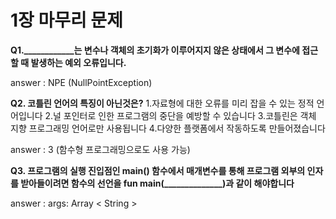 # 1장 마무리 문제

**Q1.____________는 변수나 객체의 초기화가 이루어지지 않은 상태에서 그 변수에 접근할 때 발생하는 예외 오류입니다.**

answer : NPE (NullPointException)

**Q2. 코틀린 언어의 특징이 아닌것은?**
1.자료형에 대한 오류를 미리 잡을 수 있는 정적 언어입니다
2.널 포인터로 인한 프로그램의 중단을 예방할 수 있습니다
3.코틀린은 객체 지향 프로그래밍 언어로만 사용됩니다
4.다양한 플랫폼에서 작동하도록 만들어졌습니다

answer : 3 (함수형 프로그래밍으로도 사용 가능)

**Q3. 프로그램의 실행 진입점인 main() 함수에서 매개변수를 통해 프로그램 외부의 인자를 받아들이려면 함수의 선언을 fun main(______________)과 같이 해야합니다**

answer :  args: Array < String >